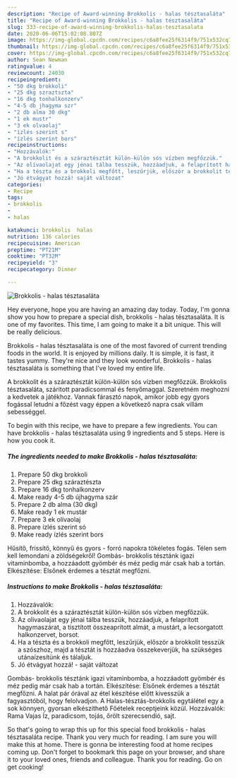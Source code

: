 ```yaml
---
description: "Recipe of Award-winning Brokkolis - halas tésztasaláta"
title: "Recipe of Award-winning Brokkolis - halas tésztasaláta"
slug: 333-recipe-of-award-winning-brokkolis-halas-tesztasalata
date: 2020-06-06T15:02:08.807Z
image: https://img-global.cpcdn.com/recipes/c6a8fee25f6314f9/751x532cq70/brokkolis-halas-tesztasalata-recept-foto.jpg
thumbnail: https://img-global.cpcdn.com/recipes/c6a8fee25f6314f9/751x532cq70/brokkolis-halas-tesztasalata-recept-foto.jpg
cover: https://img-global.cpcdn.com/recipes/c6a8fee25f6314f9/751x532cq70/brokkolis-halas-tesztasalata-recept-foto.jpg
author: Sean Newman
ratingvalue: 4
reviewcount: 24030
recipeingredient:
- "50 dkg brokkoli"
- "25 dkg szraztszta"
- "16 dkg tonhalkonzerv"
- "4-5 db jhagyma szr"
- "2 db alma 30 dkg"
- "1 ek mustr"
- "3 ek olvaolaj"
- "ízlés szerint s"
- "ízlés szerint bors"
recipeinstructions:
- "Hozzávalók:"
- "A brokkolit és a száraztésztát külön-külön sós vízben megfőzzük."
- "Az olívaolajat egy jénai tálba tesszük, hozzáadjuk, a felaprított hagymaszárat, a tisztított összeaprított almát, a mustárt, a lecsorgatott halkonzervet, borsot."
- "Ha a tészta és a brokkoli megfőtt, leszűrjük, először a brokkolit tesszük a szószhoz, majd a tésztát is hozzáadva összekeverjük, ha szükséges utánaízesítünk és tálaljuk."
- "Jó étvágyat hozzá! saját változat"
categories:
- Recipe
tags:
- brokkolis
- 
- halas

katakunci: brokkolis  halas 
nutrition: 136 calories
recipecuisine: American
preptime: "PT21M"
cooktime: "PT32M"
recipeyield: "3"
recipecategory: Dinner

---
```



![Brokkolis - halas tésztasaláta](https://img-global.cpcdn.com/recipes/c6a8fee25f6314f9/751x532cq70/brokkolis-halas-tesztasalata-recept-foto.jpg)

Hey everyone, hope you are having an amazing day today. Today, I'm gonna show you how to prepare a special dish, brokkolis - halas tésztasaláta. It is one of my favorites. This time, I am going to make it a bit unique. This will be really delicious.

Brokkolis - halas tésztasaláta is one of the most favored of current trending foods in the world. It is enjoyed by millions daily. It is simple, it is fast, it tastes yummy. They're nice and they look wonderful. Brokkolis - halas tésztasaláta is something that I've loved my entire life.

A brokkolit és a száraztésztát külön-külön sós vízben megfőzzük. Brokkolis tésztasaláta, szárított paradicsommal és fenyőmaggal. Szeretném meghozni a kedvetek a játékhoz. Vannak fárasztó napok, amikor jobb egy gyors fogással letudni a főzést vagy éppen a következő napra csak villám sebességgel.


To begin with this recipe, we have to prepare a few ingredients. You can have brokkolis - halas tésztasaláta using 9 ingredients and 5 steps. Here is how you cook it.

<!--inarticleads1-->

##### The ingredients needed to make Brokkolis - halas tésztasaláta:

1. Prepare 50 dkg brokkoli
1. Prepare 25 dkg száraztészta
1. Prepare 16 dkg tonhalkonzerv
1. Make ready 4-5 db újhagyma szár
1. Prepare 2 db alma (30 dkg)
1. Make ready 1 ek mustár
1. Prepare 3 ek olívaolaj
1. Prepare ízlés szerint só
1. Make ready ízlés szerint bors


Hűsítő, frissítő, könnyű és gyors - forró napokra tökéletes fogás. Télen sem kell lemondani a zöldségekről! Gombás- brokkolis tésztánk igazi vitaminbomba, a hozzáadott gyömbér és méz pedig már csak hab a tortán. Elkészítése: Elsőnek érdemes a tésztát megfőzni. 

<!--inarticleads2-->

##### Instructions to make Brokkolis - halas tésztasaláta:

1. Hozzávalók:
1. A brokkolit és a száraztésztát külön-külön sós vízben megfőzzük.
1. Az olívaolajat egy jénai tálba tesszük, hozzáadjuk, a felaprított hagymaszárat, a tisztított összeaprított almát, a mustárt, a lecsorgatott halkonzervet, borsot.
1. Ha a tészta és a brokkoli megfőtt, leszűrjük, először a brokkolit tesszük a szószhoz, majd a tésztát is hozzáadva összekeverjük, ha szükséges utánaízesítünk és tálaljuk.
1. Jó étvágyat hozzá! - saját változat


Gombás- brokkolis tésztánk igazi vitaminbomba, a hozzáadott gyömbér és méz pedig már csak hab a tortán. Elkészítése: Elsőnek érdemes a tésztát megfőzni. A halat pár órával az étel készítése előtt kivesszük a fagyasztóból, hogy felolvadjon. A Halas-tésztás-brokkolis egytálétel egy a sok könnyen, gyorsan elkészíthető Főételek receptjeink közül. Hozzávalók: Rama Vajas Íz, paradicsom, tojás, őrölt szerecsendió, sajt. 

So that's going to wrap this up for this special food brokkolis - halas tésztasaláta recipe. Thank you very much for reading. I am sure you will make this at home. There is gonna be interesting food at home recipes coming up. Don't forget to bookmark this page on your browser, and share it to your loved ones, friends and colleague. Thank you for reading. Go on get cooking!

